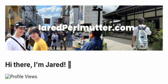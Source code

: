[![header](./banner.png)](https://jaredperlmutter.com)

## Hi there, I'm Jared! 👋

![Profile Views](https://komarev.com/ghpvc/?username=your-github-username)
